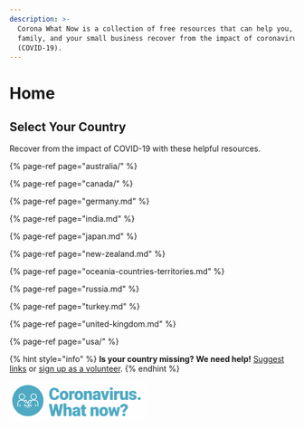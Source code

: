 ```yaml
---
description: >-
  Corona What Now is a collection of free resources that can help you, your
  family, and your small business recover from the impact of coronavirus
  (COVID-19).
---
```


# Home

## Select Your Country

Recover from the impact of COVID-19 with these helpful resources.

{% page-ref page="australia/" %}

{% page-ref page="canada/" %}

{% page-ref page="germany.md" %}

{% page-ref page="india.md" %}

{% page-ref page="japan.md" %}

{% page-ref page="new-zealand.md" %}

{% page-ref page="oceania-countries-territories.md" %}

{% page-ref page="russia.md" %}

{% page-ref page="turkey.md" %}

{% page-ref page="united-kingdom.md" %}

{% page-ref page="usa/" %}

{% hint style="info" %}
**Is your country missing? We need help!** [Suggest links](https://forms.gle/ykTSst9uoWceo5fn8%20) or [sign up as a volunteer](https://forms.gle/8z7yuJyz1m76y4Hi8).
{% endhint %}

![](.gitbook/assets/screen-shot-2020-04-26-at-9.47.30-pm%20%281%29.png)

